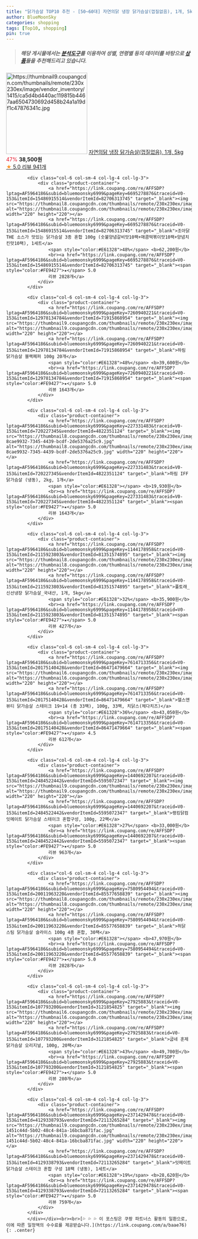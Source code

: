 ```yaml
---
title: "닭가슴살 TOP10 추천 - [50~60대] 자연의닭 냉장 닭가슴살(껍질없음), 1개, 5kg"
author: BlueMoonSky
categories: shopping
tags: [Top10, shopping]
pin: true
---
```


> ##### 해당 게시물에서는 [**분석도구**](https://itemscout.io/)를 이용하여 **성별**, **연령별** 등의 데이터를 바탕으로 [**상품**](https://link.coupang.com/a/baae76)들을 추천해드리고 있습니다.
<div class="container"><div class="row">
            <div class="col-6 col-sm-4 col-lg-4 col-lg-3">
                <div class="product-container">
                    <a href="https://link.coupang.com/re/AFFSDP?lptag=AF5964186&subid=bluemoonsky6999&pageKey=196789286&traceid=V0-153&itemId=566951366&vendorItemId=4488228394" target="_blank"><img src="https://thumbnail9.coupangcdn.com/thumbnails/remote/230x230ex/image/vendor_inventory/1415/ca5d4bd440ac119815b4467aa6504730692d458b24a1a19df1c47876341c.jpg" alt="https://thumbnail9.coupangcdn.com/thumbnails/remote/230x230ex/image/vendor_inventory/1415/ca5d4bd440ac119815b4467aa6504730692d458b24a1a19df1c47876341c.jpg" width="220" height="220"></a>
                    <a href="https://link.coupang.com/re/AFFSDP?lptag=AF5964186&subid=bluemoonsky6999&pageKey=196789286&traceid=V0-153&itemId=566951366&vendorItemId=4488228394" target="_blank">자연의닭 냉장 닭가슴살(껍질없음), 1개, 5kg</a>
                    <span style="color:#E61328">47%</span> <b>38,500원</b>
                    <br><a href="https://link.coupang.com/re/AFFSDP?lptag=AF5964186&subid=bluemoonsky6999&pageKey=196789286&traceid=V0-153&itemId=566951366&vendorItemId=4488228394" target="_blank"><span style="color:#FE9427">★</span> 5.0
                    리뷰 941개</a>
                </div>
            </div>
            
            <div class="col-6 col-sm-4 col-lg-4 col-lg-3">
                <div class="product-container">
                    <a href="https://link.coupang.com/re/AFFSDP?lptag=AF5964186&subid=bluemoonsky6999&pageKey=6695278876&traceid=V0-153&itemId=15486915514&vendorItemId=82706313745" target="_blank"><img src="https://thumbnail8.coupangcdn.com/thumbnails/remote/230x230ex/image/vendor_inventory/42cf/660886c82fd76951794530689c7a04f7a629fc0428eeb83759e0543c0bed.jpg" alt="https://thumbnail8.coupangcdn.com/thumbnails/remote/230x230ex/image/vendor_inventory/42cf/660886c82fd76951794530689c7a04f7a629fc0428eeb83759e0543c0bed.jpg" width="220" height="220"></a>
                    <a href="https://link.coupang.com/re/AFFSDP?lptag=AF5964186&subid=bluemoonsky6999&pageKey=6695278876&traceid=V0-153&itemId=15486915514&vendorItemId=82706313745" target="_blank">조아닭 THE 소스가 맛있는 닭가슴살 3종 혼합 100g (숫불양념갈비맛10팩+매콤떡볶이맛10팩+양념치킨맛10팩), 1세트</a>
                    <span style="color:#E61328">48%</span> <b>62,200원</b>
                    <br><a href="https://link.coupang.com/re/AFFSDP?lptag=AF5964186&subid=bluemoonsky6999&pageKey=6695278876&traceid=V0-153&itemId=15486915514&vendorItemId=82706313745" target="_blank"><span style="color:#FE9427">★</span> 5.0
                    리뷰 2828개</a>
                </div>
            </div>
            
            <div class="col-6 col-sm-4 col-lg-4 col-lg-3">
                <div class="product-container">
                    <a href="https://link.coupang.com/re/AFFSDP?lptag=AF5964186&subid=bluemoonsky6999&pageKey=7260940221&traceid=V0-153&itemId=12978134784&vendorItemId=71915868954" target="_blank"><img src="https://thumbnail9.coupangcdn.com/thumbnails/remote/230x230ex/image/vendor_inventory/c78f/6f33036e2d95013c2fd479d95ec0d33a219e0b0846ec00e7ba1ce36ce827.jpg" alt="https://thumbnail9.coupangcdn.com/thumbnails/remote/230x230ex/image/vendor_inventory/c78f/6f33036e2d95013c2fd479d95ec0d33a219e0b0846ec00e7ba1ce36ce827.jpg" width="220" height="220"></a>
                    <a href="https://link.coupang.com/re/AFFSDP?lptag=AF5964186&subid=bluemoonsky6999&pageKey=7260940221&traceid=V0-153&itemId=12978134784&vendorItemId=71915868954" target="_blank">하림 닭가슴살 블랙페퍼 100g 20개</a>
                    <span style="color:#E61328">48%</span> <b>39,600원</b>
                    <br><a href="https://link.coupang.com/re/AFFSDP?lptag=AF5964186&subid=bluemoonsky6999&pageKey=7260940221&traceid=V0-153&itemId=12978134784&vendorItemId=71915868954" target="_blank"><span style="color:#FE9427">★</span> 5.0
                    리뷰 1643개</a>
                </div>
            </div>
            
            <div class="col-6 col-sm-4 col-lg-4 col-lg-3">
                <div class="product-container">
                    <a href="https://link.coupang.com/re/AFFSDP?lptag=AF5964186&subid=bluemoonsky6999&pageKey=227331483&traceid=V0-153&itemId=720227345&vendorItemId=4822351124" target="_blank"><img src="https://thumbnail8.coupangcdn.com/thumbnails/remote/230x230ex/image/retail/images/241120252118987-8cae9932-7345-4439-bcdf-2de5376a25c9.jpg" alt="https://thumbnail8.coupangcdn.com/thumbnails/remote/230x230ex/image/retail/images/241120252118987-8cae9932-7345-4439-bcdf-2de5376a25c9.jpg" width="220" height="220"></a>
                    <a href="https://link.coupang.com/re/AFFSDP?lptag=AF5964186&subid=bluemoonsky6999&pageKey=227331483&traceid=V0-153&itemId=720227345&vendorItemId=4822351124" target="_blank">하림 IFF 닭가슴살 (냉동), 2kg, 1개</a>
                    <span style="color:#E61328"></span> <b>19,930원</b>
                    <br><a href="https://link.coupang.com/re/AFFSDP?lptag=AF5964186&subid=bluemoonsky6999&pageKey=227331483&traceid=V0-153&itemId=720227345&vendorItemId=4822351124" target="_blank"><span style="color:#FE9427">★</span> 5.0
                    리뷰 1643개</a>
                </div>
            </div>
            
            <div class="col-6 col-sm-4 col-lg-4 col-lg-3">
                <div class="product-container">
                    <a href="https://link.coupang.com/re/AFFSDP?lptag=AF5964186&subid=bluemoonsky6999&pageKey=1144178958&traceid=V0-153&itemId=2115923803&vendorItemId=81351574895" target="_blank"><img src="https://thumbnail8.coupangcdn.com/thumbnails/remote/230x230ex/image/vendor_inventory/ddde/6df37fd6b840d76077f8e45846337f6be7a347af2507a866a9f0cb001b00.jpg" alt="https://thumbnail8.coupangcdn.com/thumbnails/remote/230x230ex/image/vendor_inventory/ddde/6df37fd6b840d76077f8e45846337f6be7a347af2507a866a9f0cb001b00.jpg" width="220" height="220"></a>
                    <a href="https://link.coupang.com/re/AFFSDP?lptag=AF5964186&subid=bluemoonsky6999&pageKey=1144178958&traceid=V0-153&itemId=2115923803&vendorItemId=81351574895" target="_blank">풀토래_신선냉장 닭가슴살_국내산, 1개, 5kg</a>
                    <span style="color:#E61328">32%</span> <b>35,900원</b>
                    <br><a href="https://link.coupang.com/re/AFFSDP?lptag=AF5964186&subid=bluemoonsky6999&pageKey=1144178958&traceid=V0-153&itemId=2115923803&vendorItemId=81351574895" target="_blank"><span style="color:#FE9427">★</span> 5.0
                    리뷰 427개</a>
                </div>
            </div>
            
            <div class="col-6 col-sm-4 col-lg-4 col-lg-3">
                <div class="product-container">
                    <a href="https://link.coupang.com/re/AFFSDP?lptag=AF5964186&subid=bluemoonsky6999&pageKey=7614713356&traceid=V0-153&itemId=20175140428&vendorItemId=86471479664" target="_blank"><img src="https://thumbnail6.coupangcdn.com/thumbnails/remote/230x230ex/image/vendor_inventory/9079/3e8bd879d0a47f213e9ad9809cf00e6145370fa2d389b6c489072a086d04.jpg" alt="https://thumbnail6.coupangcdn.com/thumbnails/remote/230x230ex/image/vendor_inventory/9079/3e8bd879d0a47f213e9ad9809cf00e6145370fa2d389b6c489072a086d04.jpg" width="220" height="220"></a>
                    <a href="https://link.coupang.com/re/AFFSDP?lptag=AF5964186&subid=bluemoonsky6999&pageKey=7614713356&traceid=V0-153&itemId=20175140428&vendorItemId=86471479664" target="_blank">헬스앤뷰티 닭가슴살 스테이크 19+14 (총 33팩), 100g, 33팩, 치닭스(체다치즈)</a>
                    <span style="color:#E61328">36%</span> <b>43,050원</b>
                    <br><a href="https://link.coupang.com/re/AFFSDP?lptag=AF5964186&subid=bluemoonsky6999&pageKey=7614713356&traceid=V0-153&itemId=20175140428&vendorItemId=86471479664" target="_blank"><span style="color:#FE9427">★</span> 4.5
                    리뷰 612개</a>
                </div>
            </div>
            
            <div class="col-6 col-sm-4 col-lg-4 col-lg-3">
                <div class="product-container">
                    <a href="https://link.coupang.com/re/AFFSDP?lptag=AF5964186&subid=bluemoonsky6999&pageKey=1440692207&traceid=V0-153&itemId=2484522442&vendorItemId=5595072347" target="_blank"><img src="https://thumbnail9.coupangcdn.com/thumbnails/remote/230x230ex/image/vendor_inventory/1d31/9cba18f89c292fa898040d36840b4cb07eab7640f0b7d5f10bfabd1fc2be.jpg" alt="https://thumbnail9.coupangcdn.com/thumbnails/remote/230x230ex/image/vendor_inventory/1d31/9cba18f89c292fa898040d36840b4cb07eab7640f0b7d5f10bfabd1fc2be.jpg" width="220" height="220"></a>
                    <a href="https://link.coupang.com/re/AFFSDP?lptag=AF5964186&subid=bluemoonsky6999&pageKey=1440692207&traceid=V0-153&itemId=2484522442&vendorItemId=5595072347" target="_blank">랭킹닭컴 잇메이트 닭가슴살 스테이크 혼합구성, 100g, 22팩</a>
                    <span style="color:#E61328">27%</span> <b>33,000원</b>
                    <br><a href="https://link.coupang.com/re/AFFSDP?lptag=AF5964186&subid=bluemoonsky6999&pageKey=1440692207&traceid=V0-153&itemId=2484522442&vendorItemId=5595072347" target="_blank"><span style="color:#FE9427">★</span> 5.0
                    리뷰 963개</a>
                </div>
            </div>
            
            <div class="col-6 col-sm-4 col-lg-4 col-lg-3">
                <div class="product-container">
                    <a href="https://link.coupang.com/re/AFFSDP?lptag=AF5964186&subid=bluemoonsky6999&pageKey=7580954494&traceid=V0-153&itemId=20011963220&vendorItemId=85577658839" target="_blank"><img src="https://thumbnail8.coupangcdn.com/thumbnails/remote/230x230ex/image/vendor_inventory/2fc2/13b83ab30b2168e4bb8b66c1d3ee97f8a0b363343eb6cd4d7846f8211ba5.jpg" alt="https://thumbnail8.coupangcdn.com/thumbnails/remote/230x230ex/image/vendor_inventory/2fc2/13b83ab30b2168e4bb8b66c1d3ee97f8a0b363343eb6cd4d7846f8211ba5.jpg" width="220" height="220"></a>
                    <a href="https://link.coupang.com/re/AFFSDP?lptag=AF5964186&subid=bluemoonsky6999&pageKey=7580954494&traceid=V0-153&itemId=20011963220&vendorItemId=85577658839" target="_blank">허닭 스팀 닭가슴살 슬라이스 100g 4종 혼합, 30팩</a>
                    <span style="color:#E61328"></span> <b>47,970원</b>
                    <br><a href="https://link.coupang.com/re/AFFSDP?lptag=AF5964186&subid=bluemoonsky6999&pageKey=7580954494&traceid=V0-153&itemId=20011963220&vendorItemId=85577658839" target="_blank"><span style="color:#FE9427">★</span> 5.0
                    리뷰 2828개</a>
                </div>
            </div>
            
            <div class="col-6 col-sm-4 col-lg-4 col-lg-3">
                <div class="product-container">
                    <a href="https://link.coupang.com/re/AFFSDP?lptag=AF5964186&subid=bluemoonsky6999&pageKey=27925883&traceid=V0-153&itemId=107793200&vendorItemId=3121854825" target="_blank"><img src="https://thumbnail6.coupangcdn.com/thumbnails/remote/230x230ex/image/vendor_inventory/c48f/15b233ba8a2e8535c448f21b600d505fc674dcc995beceab292ded13b617.jpg" alt="https://thumbnail6.coupangcdn.com/thumbnails/remote/230x230ex/image/vendor_inventory/c48f/15b233ba8a2e8535c448f21b600d505fc674dcc995beceab292ded13b617.jpg" width="220" height="220"></a>
                    <a href="https://link.coupang.com/re/AFFSDP?lptag=AF5964186&subid=bluemoonsky6999&pageKey=27925883&traceid=V0-153&itemId=107793200&vendorItemId=3121854825" target="_blank">굽네 훈제 닭가슴살 오리지널, 100g, 20팩</a>
                    <span style="color:#E61328">43%</span> <b>49,700원</b>
                    <br><a href="https://link.coupang.com/re/AFFSDP?lptag=AF5964186&subid=bluemoonsky6999&pageKey=27925883&traceid=V0-153&itemId=107793200&vendorItemId=3121854825" target="_blank"><span style="color:#FE9427">★</span> 5.0
                    리뷰 280개</a>
                </div>
            </div>
            
            <div class="col-6 col-sm-4 col-lg-4 col-lg-3">
                <div class="product-container">
                    <a href="https://link.coupang.com/re/AFFSDP?lptag=AF5964186&subid=bluemoonsky6999&pageKey=2371429478&traceid=V0-153&itemId=4129338793&vendorItemId=72113265284" target="_blank"><img src="https://thumbnail9.coupangcdn.com/thumbnails/remote/230x230ex/image/retail/images/4527292169605000-1451c44d-5b02-48c4-841a-16bcba871fac.jpg" alt="https://thumbnail9.coupangcdn.com/thumbnails/remote/230x230ex/image/retail/images/4527292169605000-1451c44d-5b02-48c4-841a-16bcba871fac.jpg" width="220" height="220"></a>
                    <a href="https://link.coupang.com/re/AFFSDP?lptag=AF5964186&subid=bluemoonsky6999&pageKey=2371429478&traceid=V0-153&itemId=4129338793&vendorItemId=72113265284" target="_blank">잇메이트 닭가슴살 스테이크 혼합 구성 18팩 (냉동), 1세트</a>
                    <span style="color:#E61328">19%</span> <b>28,620원</b>
                    <br><a href="https://link.coupang.com/re/AFFSDP?lptag=AF5964186&subid=bluemoonsky6999&pageKey=2371429478&traceid=V0-153&itemId=4129338793&vendorItemId=72113265284" target="_blank"><span style="color:#FE9427">★</span> 5.0
                    리뷰 759개</a>
                </div>
            </div>
            </div></div><br><br>[💦 💦 💦 이 포스팅은 쿠팡 파트너스 활동의 일환으로, 이에 따른 일정액의 수수료를 제공받습니다.](https://link.coupang.com/a/baae76){: .center}